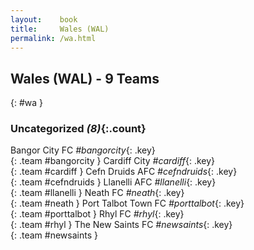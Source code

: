 ```yaml
---
layout:    book
title:     Wales (WAL)
permalink: /wa.html
---
```


## Wales (WAL) - 9 Teams
{: #wa }





### Uncategorized _(8)_{:.count}

Bangor City FC _#bangorcity_{: .key} <br>
{: .team #bangorcity }
Cardiff City _#cardiff_{: .key} <br>
{: .team #cardiff }
Cefn Druids AFC _#cefndruids_{: .key} <br>
{: .team #cefndruids }
Llanelli AFC _#llanelli_{: .key} <br>
{: .team #llanelli }
Neath FC _#neath_{: .key} <br>
{: .team #neath }
Port Talbot Town FC _#porttalbot_{: .key} <br>
{: .team #porttalbot }
Rhyl FC _#rhyl_{: .key} <br>
{: .team #rhyl }
The New Saints FC _#newsaints_{: .key} <br>
{: .team #newsaints }


 
